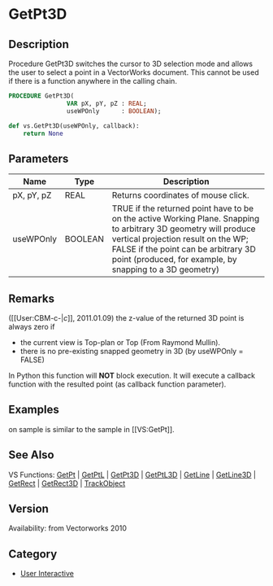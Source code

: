 # GetPt3D

## Description
Procedure GetPt3D switches the cursor to 3D selection mode and allows the user to select a point in a VectorWorks document. This cannot be used if there is a function anywhere in the calling chain.

```pascal
PROCEDURE GetPt3D(
				VAR pX, pY, pZ : REAL;
				useWPOnly      : BOOLEAN);
```

```python
def vs.GetPt3D(useWPOnly, callback):
    return None
```

## Parameters
|Name|Type|Description|
|---|---|---|
|pX, pY, pZ|REAL|Returns coordinates of mouse click.|
|useWPOnly|BOOLEAN|TRUE if the returned point have to be on the active Working Plane. Snapping to arbitrary 3D geometry will produce vertical projection result on the WP; FALSE if the point can be arbitrary 3D point (produced, for example, by snapping to a 3D geometry)|

## Remarks
([[User:CBM-c-|_c_]], 2011.01.09) the z-value of the returned 3D point is always zero if 
* the current view is Top-plan or Top (From Raymond Mullin). 
* there is no pre-existing snapped geometry in 3D (by useWPOnly = FALSE)

In Python this function will <b>NOT</b> block execution. It will execute a callback function with the resulted point (as callback function parameter).

## Examples
on sample is similar to the sample in [[VS:GetPt]].

## See Also
VS Functions:
[GetPt](GetPt.md) |
[GetPtL](GetPtL.md) |
[GetPt3D](GetPt3D.md) |
[GetPtL3D](GetPtL3D.md) |
[GetLine](GetLine.md) |
[GetLine3D](GetLine3D.md) |
[GetRect](GetRect.md) |
[GetRect3D](GetRect3D.md) |
[TrackObject](TrackObject.md)

## Version
Availability: from Vectorworks 2010

## Category
* [User Interactive](../Categories/User%20Interactive.md)
